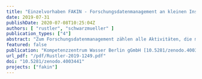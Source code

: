 ```yaml
---
title: "Einzelvorhaben FAKIN - Forschungsdatenmanagement an kleinen Instituten: Schlussbericht"
date: 2019-07-31
publishDate: 2020-07-08T10:25:04Z
authors: [ "rustler", "schwarzmueller" ]
publication_types: ["4"]
abstract: "Zum Forschungsdatenmanagement zählen alle Aktivitäten, die mit der Aufbereitung, Speicherung, Archivierung und Veröffentlichung von Forschungsdaten verbunden sind. Die Bedeutung des Forschungsdatenmanagements ist in den vergangenen Jahren immens gestiegen. Grund dafür sind die großen Datenmengen, die im Zuge der Digitalisierung und Automatisierung von Prozessen anfallen und neue Herausforderungen an deren Verwaltung und Verarbeitung stellen, die mit den bisherigen Werkzeugen schwer bewältigt werden können. Dies gilt auch für Daten in der Wasserforschung. Der nachhaltige Zugang zu Forschungsdaten und die Erstellung von Datenmanagementplänen werden zunehmend von Forschungsförderern verlangt. Am Kompetenzzentrum Wasser Berlin gGmbH (KWB) werden im Rahmen von Forschungsprojekten eine Vielzahl von Daten verarbeitet, die entweder selbst erhoben oder von Projektpartnern zur Verfügung gestellt werden. Dazu zählen Messdaten, Metadaten, Fotos/Videos, Bestands- und Zustandsdaten und verarbeitete Daten (z.B. Zeitreihen, aggregierte Werte, Ergebnisse aus Computersimulationen). Um solche Daten nachhaltig nutzbar zu machen, zu verwalten und zu verarbeiten, sind standardisierte Prozesse, Werkzeuge und Methoden zu entwickeln, die eine projektübergreifende Reproduzierbarkeit der Ergebnisse gewährleisten. Ziel des Projektes FAKIN (Forschungsdatenmanagement an kleinen Instituten) war es, ein solches Forschungsdatenmanagement (FDM) für das KWB in Zusammenarbeit mit den Projektwissenschaftlern zu erarbeiten und unternehmensweit zu etablieren. Damit sollte das Vorhaben als übertragbares Fallbeispiel für das FDM an kleinen, aber stark vernetzten außeruniversitären Forschungsinstituten dienen."
featured: false
publication: "Kompetenzzentrum Wasser Berlin gGmbH [10.5281/zenodo.4003441](https://doi.org/10.5281/zenodo.4003441)"
url_pdf: "/pdf/Rustler-2019-1249.pdf"
doi: "10.5281/zenodo.4003441"
projects: ["fakin"]
---
```


